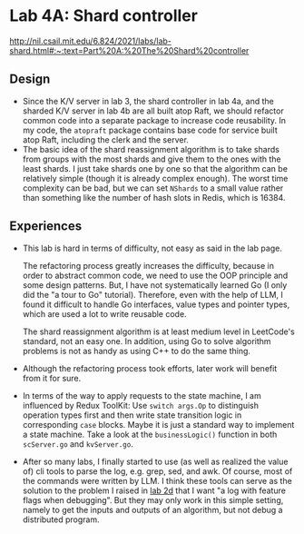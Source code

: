# Lab 4A: Shard controller

http://nil.csail.mit.edu/6.824/2021/labs/lab-shard.html#:~:text=Part%20A:%20The%20Shard%20controller

## Design

- Since the K/V server in lab 3, the shard controller in lab 4a, and the sharded K/V server in lab 4b are all built atop Raft, we should refactor common code into a separate package to increase code reusability. In my code, the `atopraft` package contains base code for service built atop Raft, including the clerk and the server.
- The basic idea of the shard reassignment algorithm is to take shards from groups with the most shards and give them to the ones with the least shards. I just take shards one by one so that the algorithm can be relatively simple (though it is already complex enough). The worst time complexity can be bad, but we can set `NShards` to a small value rather than something like the number of hash slots in Redis, which is 16384.


## Experiences

- This lab is hard in terms of difficulty, not easy as said in the lab page. 
  
  The refactoring process greatly increases the difficulty, because in order to abstract common code, we need to use the OOP principle and some design patterns. But, I have not systematically learned Go (I only did the "a tour to Go" tutorial). Therefore, even with the help of LLM, I found it difficult to handle Go interfaces, value types and pointer types, which are used a lot to write reusable code.

  The shard reassignment algorithm is at least medium level in LeetCode's standard, not an easy one. In addition, using Go to solve algorithm problems is not as handy as using C++ to do the same thing.

- Although the refactoring process took efforts, later work will benefit from it for sure.
- In terms of the way to apply requests to the state machine, I am influenced by Redux ToolKit: Use `switch args.Op` to distinguish operation types first and then write state transition logic in corresponding `case` blocks. Maybe it is just a standard way to implement a state machine. Take a look at the `businessLogic()` function in both `scServer.go` and `kvServer.go`.
- After so many labs, I finally started to use (as well as realized the value of) cli tools to parse the log, e.g. grep, sed, and awk. Of course, most of the commands were written by LLM. I think these tools can serve as the solution to the problem I raised in [lab 2d](./lab2d.md#log-used-in-debug) that I want "a log with feature flags when debugging". But they may only work in this simple setting, namely to get the inputs and outputs of an algorithm, but not debug a distributed program.